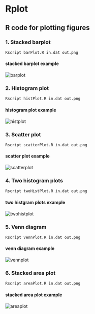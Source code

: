 # Rplot
## R code for plotting figures

### 1. Stacked barplot
```
Rscript barPlot.R in.dat out.png
```
#### stacked barplot example
![barplot](https://github.com/yangao07/Rplot/blob/master/figure/barPlot.png)

### 2. Histogram plot
```
Rscript histPlot.R in.dat out.png
```
#### histogram plot example
![histplot](https://github.com/yangao07/Rplot/blob/master/figure/histPlot.png)

### 3. Scatter plot
```
Rscript scatterPlot.R in.dat out.png
```
#### scatter plot example
![scatterplot](https://github.com/yangao07/Rplot/blob/master/figure/scatterPlot.png)

### 4. Two histogram plots
```
Rscript twoHistPlot.R in.dat out.png
```
#### two histgram plots example
![twohistplot](https://github.com/yangao07/Rplot/blob/master/figure/twoHistPlot.png)

### 5. Venn diagram 
```
Rscript vennPlot.R in.dat out.png
```
#### venn diagram example
![vennplot](https://github.com/yangao07/Rplot/blob/master/figure/vennPlot.png)

### 6. Stacked area plot
```
Rscript areaPlot.R in.dat out.png
```
#### stacked area plot example
![areaplot](https://github.com/yangao07/Rplot/blob/master/figure/areaPlot.png)
